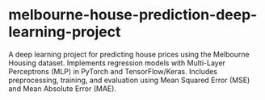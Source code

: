 # melbourne-house-prediction-deep-learning-project
A deep learning project for predicting house prices using the Melbourne Housing dataset. Implements regression models with Multi-Layer Perceptrons (MLP) in PyTorch and TensorFlow/Keras. Includes preprocessing, training, and evaluation using Mean Squared Error (MSE) and Mean Absolute Error (MAE).
